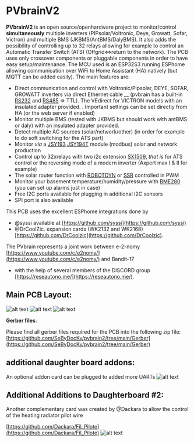 # PVbrainV2

__PVbrainV2__ is an open source/openhardware project to monitor/control __simultaneously__ multiple inverters (PIPsolar/Voltronic, Deye, Growatt, Sofar, Victron)  and multiple BMS (JKBMS/AntBMS/DalyBMS). It also adds the possibility of controlling up to 32 relays allowing for example to control an Automatic Transfer Switch (ATS) (Offgrid<=>return to the network). The PCB uses only crossover components or pluggable components in order to have easy setup/maintenance. The MCU used is an ESP32S3 running ESPhome allowing communication over WiFi to Home Assistant (HA) natively (but MQTT can be added easily). The main features are:

- Direct communication and control with Voltronic/Pipsolar, DEYE, SOFAR, GROWATT inverters via direct Ethernet cable __ (pvbrain has a built-in [RS232](https://a.aliexpress.com/_EzMcqvP) and [RS485](https://a.aliexpress.com/_EzS7TkZ)  => TTL). The VEdirect for VICTRON models with an insulated adapter provided. . Important settings can be set directly from HA (or the web server if enabled)
- Monitor multiple BMS (tested with JKBMS but should work with antBMS or daly) with an insulated adapter provided.
- Detect multiple AC sources  (solar/network/other) (in order for example to do soft switching for the ATS part)
- Monitor _via_ a [JSY193](https://a.aliexpress.com/_EyMD1XJ),[JSY194T](https://a.aliexpress.com/_EHWOhZb) module (modbus) solar and network production
- Control up to 32xrelays with two i2c extension [SX1509](https://esphome.io/components/sx1509), _that is_ for ATS control or the reversing mode of a modern inverter (Axpert max I & II for example)
- The solar router function with [ROBOTDYN](https://a.aliexpress.com/_EwiP2jL) or [SSR](https://a.aliexpress.com/_EyikzBP) controlled in PWM
- Monitor your basement temperature/humidity/pressure with [BME280](https://esphome.io/components/sensor/bme280) (you can set up alarms just in case)
- Free I2C ports available for plugging in additional I2C sensors
- SPI port is also available

This PCB uses the excellent ESPhome integrations done by
- @syssi available at [https://github.com/syssi](https://github.com/syssi)
- @DrCoolZic. expansion cards (WK2132 and WK2168)  [https://github.com/DrCoolzic](https://github.com/DrCoolzic).

The PVbrain represents a joint work between e-2-nomy [https://www.youtube.com/c/e2nomy/](https://www.youtube.com/c/e2nomy/) and Bandit-17
- with the help of several members of the DISCORD group [https://reseautono.me/](https://reseautono.me/).

## __Main PCB Layout__:

![alt text](https://github.com/SeByDocKy/pvbrain2/blob/main/pictures/top%20side%20with%20wk2168.png)
![alt text](https://github.com/SeByDocKy/pvbrain2/blob/main/pictures/bottom%20side%20with%20wk2168.png)
![alt text](https://github.com/SeByDocKy/pvbrain2/blob/main/pictures/3D%20view%20with%20wk2168.png)

__Gerber files__:

Please find all gerber files required for the PCB into the following zip file:
[https://github.com/SeByDocKy/pvbrain2/tree/main/Gerber](https://github.com/SeByDocKy/pvbrain2/tree/main/Gerber)

## __additional daughter board addons__:

An optional addon card can be plugged to added more UARTs 
![alt text](https://github.com/SeByDocKy/pvbrain2/blob/main/pictures/UART%20EXTENSION%20MODULE.PNG)

## __Additional Additions to Daughterboard #2__:

Another complementary card was created by @Dackara to allow the control of the heating radiator pilot wire

[https://github.com/Dackara/Fil_Pilote](https://github.com/Dackara/Fil_Pilote)
![alt text](https://github.com/Dackara/Fil_Pilote/blob/main/Image/Photo/IMG_3848.JPG)
